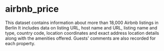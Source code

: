 # airbnb_price
This dataset contains information about more than 18,000 Airbnb listings in Berlin It includes data on listing URL, host name and URL, listing name and type, country code, location coordinates and exact address location details along with the amenities offered. Guests' comments are also recorded for each property.
